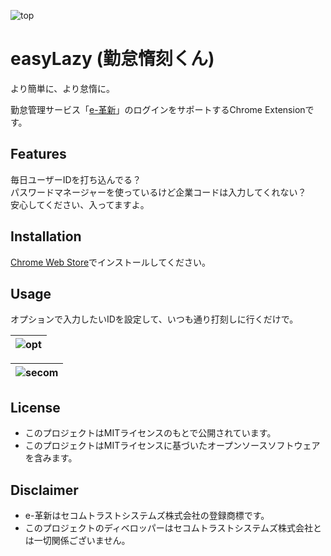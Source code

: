 ![top](https://github.com/olture/easyLazy/blob/store/top.png?raw=true)

# easyLazy (勤怠惰刻くん)

より簡単に、より怠惰に。

勤怠管理サービス「[e-革新](https://www.e-kakushin.com/login/)」のログインをサポートするChrome Extensionです。

## Features

毎日ユーザーIDを打ち込んでる？  
パスワードマネージャーを使っているけど企業コードは入力してくれない？  
安心してください、入ってますよ。

## Installation

[Chrome Web Store](https://)でインストールしてください。

## Usage

オプションで入力したいIDを設定して、いつも通り打刻しに行くだけで。  

|![opt](https://github.com/olture/easyLazy/blob/store/opt.png?raw=true)|
|:-:|

|![secom](https://github.com/olture/easyLazy/blob/store/secom.png?raw=true)|
|:-:|

## License

* このプロジェクトはMITライセンスのもとで公開されています。
* このプロジェクトはMITライセンスに基づいたオープンソースソフトウェアを含みます。

## Disclaimer

* e-革新はセコムトラストシステムズ株式会社の登録商標です。
* このプロジェクトのディベロッパーはセコムトラストシステムズ株式会社とは一切関係ございません。
